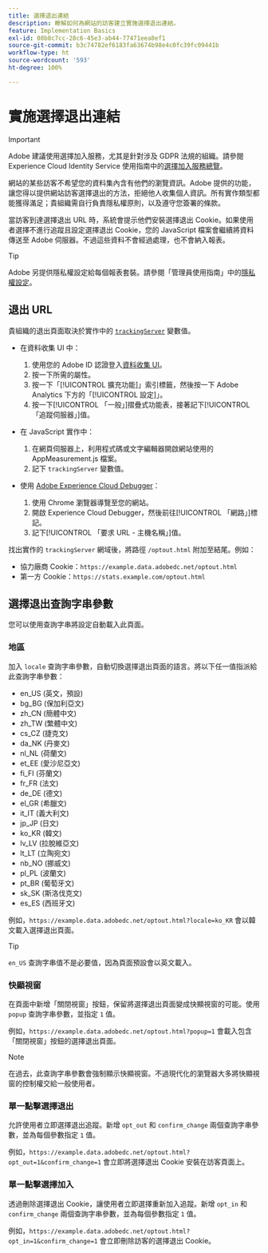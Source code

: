 ```yaml
---
title: 選擇退出連結
description: 瞭解如何為網站的訪客建立實施選擇退出連結。
feature: Implementation Basics
exl-id: 08b8c7cc-28c6-45e3-ab44-77471eea8ef1
source-git-commit: b3c74782ef6183fa63674b98e4c0fc39fc09441b
workflow-type: ht
source-wordcount: '593'
ht-degree: 100%

---
```


# 實施選擇退出連結

>[!IMPORTANT]
>
>Adobe 建議使用選擇加入服務，尤其是針對涉及 GDPR 法規的組織。請參閱 Experience Cloud Identity Service 使用指南中的[選擇加入服務總覽](https://experienceleague.adobe.com/docs/id-service/using/implementation/opt-in-service/optin-overview.html)。

網站的某些訪客不希望您的資料集內含有他們的瀏覽資訊。Adobe 提供的功能，讓您得以提供網站訪客選擇退出的方法，拒絕他人收集個人資訊。所有實作類型都能獲得滿足；貴組織需自行負責隱私權原則，以及遵守您簽署的條款。

當訪客到達選擇退出 URL 時，系統會提示他們安裝選擇退出 Cookie。如果使用者選擇不進行追蹤且設定選擇退出 Cookie，您的 JavaScript 檔案會繼續將資料傳送至 Adobe 伺服器。不過這些資料不會經過處理，也不會納入報表。

>[!TIP]
>
>Adobe 另提供隱私權設定給每個報表套裝。請參閱「管理員使用指南」中的[隱私權設定](../../admin/admin/privacy-settings.md)。

## 退出 URL

貴組織的退出頁面取決於實作中的 [`trackingServer`](../vars/config-vars/trackingserver.md) 變數值。

* 在資料收集 UI 中：
   1. 使用您的 Adobe ID 認證登入[資料收集 UI](https://experience.adobe.com/data-collection)。
   1. 按一下所需的屬性。
   1. 按一下「[!UICONTROL 擴充功能]」索引標籤，然後按一下 Adobe Analytics 下方的「[!UICONTROL 設定]」。
   1. 按一下[!UICONTROL 「一般」]摺疊式功能表，接著記下[!UICONTROL 「追蹤伺服器」]值。

* 在 JavaScript 實作中：
   1. 在網頁伺服器上，利用程式碼或文字編輯器開啟網站使用的 AppMeasurement.js 檔案。
   1. 記下 `trackingServer` 變數值。

* 使用 [Adobe Experience Cloud Debugger](https://experienceleague.adobe.com/docs/debugger/using/experience-cloud-debugger.html)：
   1. 使用 Chrome 瀏覽器導覽至您的網站。
   1. 開啟 Experience Cloud Debugger，然後前往[!UICONTROL 「網路」]標記。
   1. 記下[!UICONTROL 「要求 URL - 主機名稱」]值。

找出實作的 `trackingServer` 網域後，將路徑 `/optout.html` 附加至結尾。例如：

* 協力廠商 Cookie：`https://example.data.adobedc.net/optout.html`
* 第一方 Cookie：`https://stats.example.com/optout.html`

## 選擇退出查詢字串參數

您可以使用查詢字串將設定自動載入此頁面。

### 地區

加入 `locale` 查詢字串參數，自動切換選擇退出頁面的語言。將以下任一值指派給此查詢字串參數：

* en_US (英文，預設)
* bg_BG (保加利亞文)
* zh_CN (簡體中文)
* zh_TW (繁體中文)
* cs_CZ (捷克文)
* da_NK (丹麥文)
* nl_NL (荷蘭文)
* et_EE (愛沙尼亞文)
* fi_FI (芬蘭文)
* fr_FR (法文)
* de_DE (德文)
* el_GR (希臘文)
* it_IT (義大利文)
* jp_JP (日文)
* ko_KR (韓文)
* lv_LV (拉脫維亞文)
* lt_LT (立陶宛文)
* nb_NO (挪威文)
* pl_PL (波蘭文)
* pt_BR (葡萄牙文)
* sk_SK (斯洛伐克文)
* es_ES (西班牙文)

例如，`https://example.data.adobedc.net/optout.html?locale=ko_KR` 會以韓文載入選擇退出頁面。

>[!TIP]
>
>`en_US` 查詢字串值不是必要值，因為頁面預設會以英文載入。

### 快顯視窗

在頁面中新增「關閉視窗」按鈕，保留將選擇退出頁面變成快顯視窗的可能。使用 `popup` 查詢字串參數，並指定 `1` 值。

例如，`https://example.data.adobedc.net/optout.html?popup=1` 會載入包含「關閉視窗」按鈕的選擇退出頁面。

>[!NOTE]
>
>在過去，此查詢字串參數會強制顯示快顯視窗。不過現代化的瀏覽器大多將快顯視窗的控制權交給一般使用者。

### 單一點擊選擇退出

允許使用者立即選擇退出追蹤。新增 `opt_out` 和 `confirm_change` 兩個查詢字串參數，並為每個參數指定 `1` 值。

例如，`https://example.data.adobedc.net/optout.html?opt_out=1&confirm_change=1` 會立即將選擇退出 Cookie 安裝在訪客頁面上。

### 單一點擊選擇加入

透過刪除選擇退出 Cookie，讓使用者立即選擇重新加入追蹤。新增 `opt_in` 和 `confirm_change` 兩個查詢字串參數，並為每個參數指定 `1` 值。

例如，`https://example.data.adobedc.net/optout.html?opt_in=1&confirm_change=1` 會立即刪除訪客的選擇退出 Cookie。
